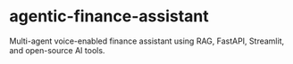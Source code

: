 # agentic-finance-assistant
Multi-agent voice-enabled finance assistant using RAG, FastAPI, Streamlit, and open-source AI tools.
